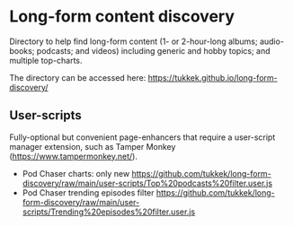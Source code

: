 # Long-form content discovery

Directory to help find long-form content (1- or 2-hour-long albums; audio-books; podcasts; and videos) including generic and hobby topics; and multiple top-charts.

The directory can be accessed here: https://tukkek.github.io/long-form-discovery/

## User-scripts

Fully-optional but convenient page-enhancers that require a user-script manager extension, such as Tamper Monkey (https://www.tampermonkey.net/).

<!-- - You Tube search filter https://github.com/tukkek/long-form-discovery/raw/main/user-scripts/Search%20filter.user.js -->
- Pod Chaser charts: only new https://github.com/tukkek/long-form-discovery/raw/main/user-scripts/Top%20podcasts%20filter.user.js
- Pod Chaser trending episodes filter https://github.com/tukkek/long-form-discovery/raw/main/user-scripts/Trending%20episodes%20filter.user.js
